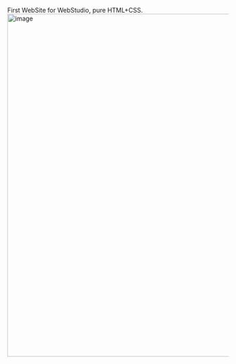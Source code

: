 First WebSite for WebStudio, pure HTML+CSS.
<img width="779" alt="image" src="https://user-images.githubusercontent.com/111757412/224518144-c944f5a1-ddfc-445f-bf15-98bd5faee975.png">
